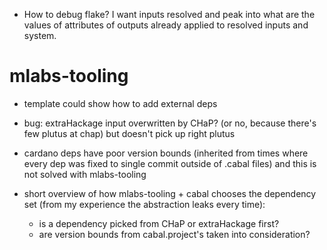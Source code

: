 - How to debug flake? I want inputs resolved and peak into what are the values of attributes 
 of outputs already applied to resolved inputs and system.

# mlabs-tooling
 - template could show how to add external deps

 - bug: extraHackage input overwritten by CHaP? (or no, because there's few plutus at chap) but doesn't pick up right plutus

 - cardano deps have poor version bounds (inherited from times where every dep was fixed to single commit outside of .cabal files)
 and this is not solved with mlabs-tooling 

 - short overview of how mlabs-tooling + cabal chooses the dependency set (from my experience the abstraction leaks every time):
   - is a dependency picked from CHaP or extraHackage first?
   - are version bounds from cabal.project's taken into consideration?